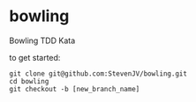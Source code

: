 # bowling
Bowling TDD Kata

to get started: 
```
git clone git@github.com:StevenJV/bowling.git
cd bowling
git checkout -b [new_branch_name]
```
